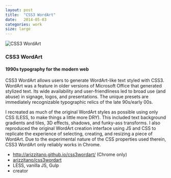 ```yaml
---
layout: post
title:  "CSS3 WordArt"
date:   2014-05-03
categories: work
size: large
---
```


<div class="banner">
    <img src="/img/wordartThumb.jpg" alt="CSS3 WordArt" class="workThumb"/>
    <div class="title">
        <h3>CSS3 WordArt</h3>
        <h4>1990s typography for the modern web</h4>
    </div>
</div>

<div class="detail">
    <p>
        CSS3 WordArt allows users to generate WordArt-like text styled with CSS3. WordArt was a feature in older versions of Microsoft Office that generated stylized text. Its wide availability and user-friendliness led to broad use (and abuse) in signage, logos, and presentations. The unique presets are immediately recognizable typographic relics of the late 90s/early 00s.
    </p>
    <p>
        I recreated as much of the original WordArt styles as possible using only CSS (LESS, to make things a little more DRY). This included text background gradients and tiles, 3D effects, shadows, and funky-ass transforms. I also reproduced the original WordArt creation interface using JS and CSS to replicate the experience of selecting, creating, and resizing a piece of WordArt. Due to the experimental nature of the CSS properties used therein, CSS3 WordArt only reliably works in Chrome.
    </p>
    <ul class="workMeta">
        <li class="link"><a href="http://arizzitano.github.io/css3wordart/" target="_blank">http://arizzitano.github.io/css3wordart/</a> (Chrome only)</li>
        <li class="github"><a href="https://github.com/arizzitano/css3wordart" target="_blank">arizzitano/css3wordart</a></li>
        <li class="builtWith">LESS, vanilla JS, Gulp</li>
        <li class="role">creator</li>
    </ul>
</div>
